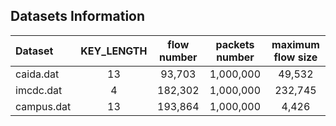 ## Datasets Information

| Dataset | KEY_LENGTH | flow number | packets number | maximum flow size |
| :---- | :----: | :----: | :----: | :----: |
| caida.dat | 13 | 93,703 | 1,000,000 | 49,532 |
| imcdc.dat | 4 | 182,302 | 1,000,000 | 232,745 |
| campus.dat | 13 | 193,864 | 1,000,000 | 4,426 |
